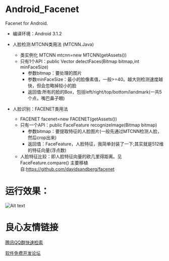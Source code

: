 # Android_Facenet
Facenet for Android. 

* 编译环境：Android 3.1.2
* 人脸检测:MTCNN类用法 (MTCNN.Java)
  * 类实例化 MTCNN mtcnn=new MTCNN(getAssets())
  * 只有1个API：public Vector  detectFaces(Bitmap bitmap,int minFaceSize)
    * 参数bitmap：要处理的图片
    * 参数minFaceSize：最小的脸像素值，一般>=40。越大则检测速度越快，但会忽略掉较小的脸
    * 返回值:所有的脸的Box，包括left/right/top/bottom/landmark(一共5个点，嘴巴鼻子眼)

* 人脸识别：FACENET类用法
  * FACENET facenet=new FACENET(getAssets())
  * 只有一个API：public FaceFeature recognizeImage(Bitmap bitmap)
    * 参数bitmap：要提取特征的人脸图片(一般先通过MTCNN检测人脸，然后crop出来)
    * 返回值：FaceFeature，人脸特征，我简单封装了一下;其实就是512维的特征向量(浮点数)
  * 人脸特征比较：即人脸特征向量的欧几里得距离。见FaceFeature.compare()
主要移植自:https://github.com/davidsandberg/facenet
# 运行效果：
![Alt text](Screenshot_20180627-203742.png)


 # 良心友情链接

[腾讯QQ群快速检索](http://u.720life.cn/s/8cf73f7c)

[软件免费开发论坛](http://u.720life.cn/s/bbb01dc0)